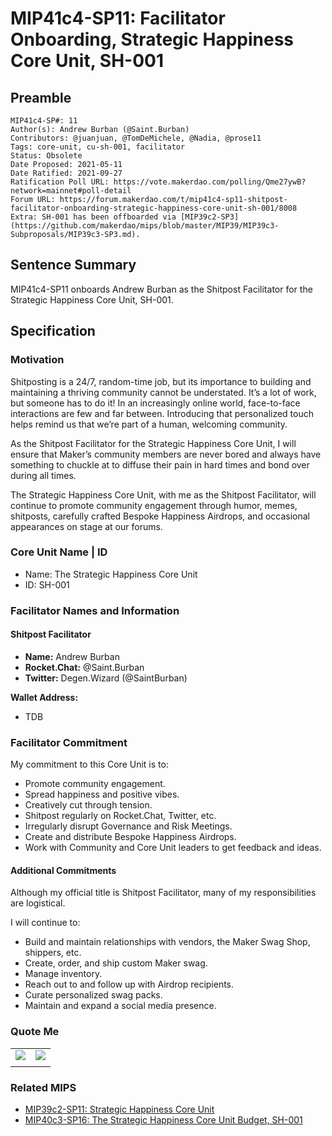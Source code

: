 # MIP41c4-SP11: Facilitator Onboarding, Strategic Happiness Core Unit, SH-001

## Preamble

```
MIP41c4-SP#: 11
Author(s): Andrew Burban (@Saint.Burban)
Contributors: @juanjuan, @TomDeMichele, @Nadia, @prose11
Tags: core-unit, cu-sh-001, facilitator
Status: Obsolete
Date Proposed: 2021-05-11
Date Ratified: 2021-09-27
Ratification Poll URL: https://vote.makerdao.com/polling/Qme27ywB?network=mainnet#poll-detail
Forum URL: https://forum.makerdao.com/t/mip41c4-sp11-shitpost-facilitator-onboarding-strategic-happiness-core-unit-sh-001/8008
Extra: SH-001 has been offboarded via [MIP39c2-SP3](https://github.com/makerdao/mips/blob/master/MIP39/MIP39c3-Subproposals/MIP39c3-SP3.md).
```

## Sentence Summary

MIP41c4-SP11 onboards Andrew Burban as the Shitpost Facilitator for the Strategic Happiness Core Unit, SH-001.

## Specification

### Motivation

Shitposting is a 24/7, random-time job, but its importance to building and maintaining a thriving community cannot be understated. It’s a lot of work, but someone has to do it! In an increasingly online world, face-to-face interactions are few and far between. Introducing that personalized touch helps remind us that we’re part of a human, welcoming community.

As the Shitpost Facilitator for the Strategic Happiness Core Unit, I will ensure that Maker’s community members are never bored and always have something to chuckle at to diffuse their pain in hard times and bond over during all times.

The Strategic Happiness Core Unit, with me as the Shitpost Facilitator, will continue to promote community engagement through humor, memes, shitposts, carefully crafted Bespoke Happiness Airdrops, and occasional appearances on stage at our forums.

### Core Unit Name | ID

* Name: The Strategic Happiness Core Unit
* ID: SH-001

### Facilitator Names and Information

#### Shitpost Facilitator

* **Name:** Andrew Burban
* **Rocket.Chat:** @Saint.Burban
* **Twitter:** Degen.Wizard (@SaintBurban)

**Wallet Address:**
* TDB

### Facilitator Commitment

My commitment to this Core Unit is to:

- Promote community engagement.
- Spread happiness and positive vibes.
- Creatively cut through tension.
- Shitpost regularly on Rocket.Chat, Twitter, etc.
- Irregularly disrupt Governance and Risk Meetings.
- Create and distribute Bespoke Happiness Airdrops.
- Work with Community and Core Unit leaders to get feedback and ideas.

#### Additional Commitments

Although my official title is Shitpost Facilitator, many of my responsibilities are logistical.

I will continue to:

- Build and maintain relationships with vendors, the Maker Swag Shop, shippers, etc. 
- Create, order, and ship custom Maker swag.
- Manage inventory.
- Reach out to and follow up with Airdrop recipients.
- Curate personalized swag packs.
- Maintain and expand a social media presence.

### Quote Me

|  |  |
| --- | ---
| ![](https://github.com/makerdao/mips/blob/master/MIP41/MIP41c4-Subproposals/supporting_materials/MIP41c4-SP11/quote_me0.png) | ![](https://github.com/makerdao/mips/blob/master/MIP41/MIP41c4-Subproposals/supporting_materials/MIP41c4-SP11/quote_me1.png) |
|||

### Related MIPS

- [MIP39c2-SP11: Strategic Happiness Core Unit](https://github.com/makerdao/mips/blob/master/MIP39/MIP39c2-Subproposals/MIP39c2-SP11.md)
- [MIP40c3-SP16: The Strategic Happiness Core Unit Budget, SH-001](https://github.com/makerdao/mips/blob/master/MIP40/MIP40c3-Subproposals/MIP40c3-SP16.md)

